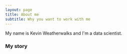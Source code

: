 ```yaml
---
layout: page
title: About me
subtitle: Why you want to work with me
---
```


My name is Kevin Weatherwalks and I'm a data scientist.

### My story
